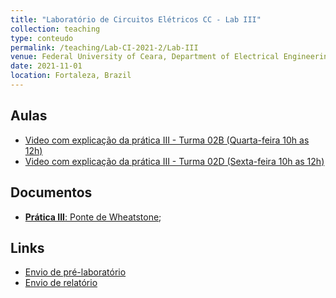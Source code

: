 ```yaml
---
title: "Laboratório de Circuitos Elétricos CC - Lab III"
collection: teaching
type: conteudo
permalink: /teaching/Lab-CI-2021-2/Lab-III
venue: Federal University of Ceara, Department of Electrical Engineering
date: 2021-11-01
location: Fortaleza, Brazil
---
```


## Aulas
- [Video com explicação da prática III - Turma 02B (Quarta-feira 10h as 12h)]()
- [Video com explicação da prática III - Turma 02D (Sexta-feira 10h as 12h)]()

## Documentos
- [**Prática III**: Ponte de Wheatstone](https://docs.google.com/document/d/16yhDT9XFazXjdjHC4BQ8JuOdbX6c3b9P/edit?usp=drivesdk&ouid=115037078425068686312&rtpof=true&sd=true);

## Links
- [Envio de pré-laboratório](https://forms.gle/tgQ9pffP1dT7oBPu6)
- [Envio de relatório](https://forms.gle/Bs5SQxetzqeT2c6N6)
